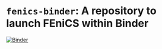 # `fenics-binder`: A repository to launch FEniCS within Binder


[![Binder](https://mybinder.org/badge_logo.svg)](https://mybinder.org/v2/git/https%3A%2F%2Fgitlab.enpc.fr%2Fjeremy.bleyer%2Fcalef/master?urlpath=lab/tree/TD)